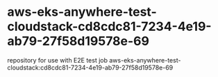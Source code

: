 # aws-eks-anywhere-test-cloudstack-cd8cdc81-7234-4e19-ab79-27f58d19578e-69
repository for use with E2E test job aws-eks-anywhere-test-cloudstack:cd8cdc81-7234-4e19-ab79-27f58d19578e-69
